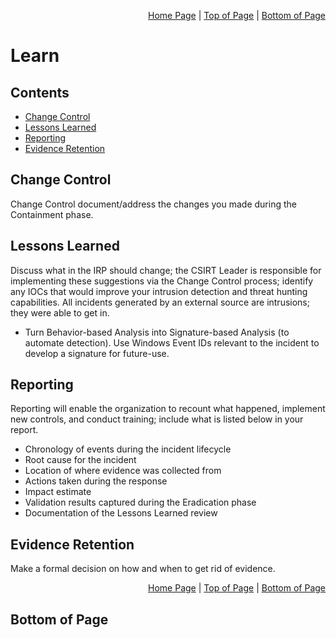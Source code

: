 <p align="right">
  <a href="/README.md">Home Page</a> |
  <a href="/incident-handling/06-learn/README.md#contents">Top of Page</a> |
  <a href="/incident-handling/06-learn/README.md#bottom-of-page">Bottom of Page</a>
</p>

# Learn
## Contents
* [Change Control](#change-control)
* [Lessons Learned](#lessons-learned)
* [Reporting](#reporting)
* [Evidence Retention](#evidence-retention)

## Change Control
Change Control document/address the changes you made during the Containment phase.

## Lessons Learned
Discuss what in the IRP should change; the CSIRT Leader is responsible for implementing these suggestions via the Change Control process; identify any IOCs that would improve your intrusion detection and threat hunting capabilities. All incidents generated by an external source are intrusions; they were able to get in.  
* Turn Behavior-based Analysis into Signature-based Analysis (to automate detection). Use Windows Event IDs relevant to the incident to develop a signature for future-use. 

## Reporting
Reporting will enable the organization to recount what happened, implement new controls, and conduct training; include what is listed below in your report. 
* Chronology of events during the incident lifecycle
* Root cause for the incident
* Location of where evidence was collected from
* Actions taken during the response
* Impact estimate
* Validation results captured during the Eradication phase
* Documentation of the Lessons Learned review

## Evidence Retention
Make a formal decision on how and when to get rid of evidence. 

<p align="right">
  <a href="/README.md">Home Page</a> |
  <a href="/incident-handling/06-learn/README.md#contents">Top of Page</a> |
  <a href="/incident-handling/06-learn/README.md#bottom-of-page">Bottom of Page</a>
</p>

## Bottom of Page
